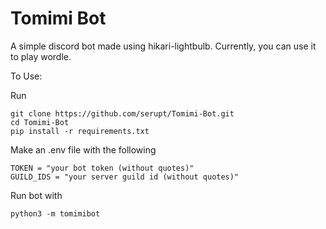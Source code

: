 # Tomimi Bot
A simple discord bot made using hikari-lightbulb. Currently, you can use it to play wordle.

To Use: 

Run
```
git clone https://github.com/serupt/Tomimi-Bot.git
cd Tomimi-Bot
pip install -r requirements.txt
```

Make an .env file with the following
```
TOKEN = "your bot token (without quotes)"
GUILD_IDS = "your server guild id (without quotes)"
```

Run bot with 
```
python3 -m tomimibot
```
